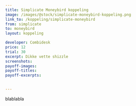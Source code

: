 ```yaml
---
title: Simplicate Moneybird koppeling
image: /images/@stock/simplicate-moneybird-koppeling.png
link_to: /koppeling/simplicate-moneybird
from: simplicate
to: moneybird
layout: koppeling

developer: Combidesk
price: 12
trial: 30
excerpt: Dikke vette shizzle
screenshots:
payoff-images:
payoff-titles:
payoff-excerpts:

 
---
```


blablabla